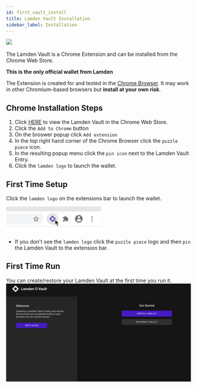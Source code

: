 ```yaml
---
id: first_vault_install
title: Lamden Vault Installation
sidebar_label: Installation
---
```

![](img/wallet/gif/1.0.0_wallet_install.gif)

The Lamden Vault is a Chrome Extension and can be installed from the Chrome Web Store.

**This is the only official wallet from Lamden**

The Extension is created for and tested in the <u>[Chrome Browser](https://www.google.ca/chrome)</u>.  It may work in other Chromium-based browsers but **install at your own risk**.
 
## Chrome Installation Steps
1. Click <u>[HERE](https://chrome.google.com/webstore/detail/lamden-wallet-browser-ext/fhfffofbcgbjjojdnpcfompojdjjhdim)</u> to view the Lamden Vault in the Chrome Web Store.
2. Click the `Add to Chrome` button
3. On the broswer popup click `Add extension`
4. In the top right hand corner of the Chrome Browser click the `puzzle piece` icon.
5. In the resulting popup menu click the `pin icon` next to the Lamden Vault Entry.
6. Click the `lamden logo` to launch the wallet.

## First Time Setup
Click the `lamden logo` on the extensions bar to launch the wallet.

![](img/wallet/wallet_extention_logo.png)

- If you don't see the `lamden logo` click the `puzzle piece` logo and then `pin` the Lamden Vault to the extension bar.

## First Time Run
You can create/restore your Lamden Vault at the first time you run it.
![](img/wallet/first_run_main.png)
